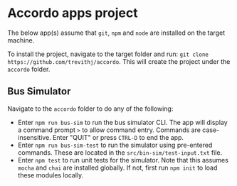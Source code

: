 # Accordo apps project

The below app(s) assume that `git`, `npm` and `node` are installed on the target machine.

To install the project, navigate to the target folder and run: `git clone https://github.com/trevithj/accordo`. This will create the project under the `accordo` folder.

## Bus Simulator

Navigate to the `accordo` folder to do any of the following:

  * Enter `npm run bus-sim` to run the bus simulator CLI. The app will display a command prompt `>` to allow command entry. Commands are case-insensitive. Enter "QUIT" or press `CTRL-D` to end the app.
  * Enter `npm run bus-sim-test` to run the simulator using pre-entered commands. These are located in the `src/bin-sim/test-input.txt` file.
  * Enter `npm test` to run unit tests for the simulator. Note that this assumes `mocha` and `chai` are installed globally. If not, first run `npm init` to load these modules locally.


